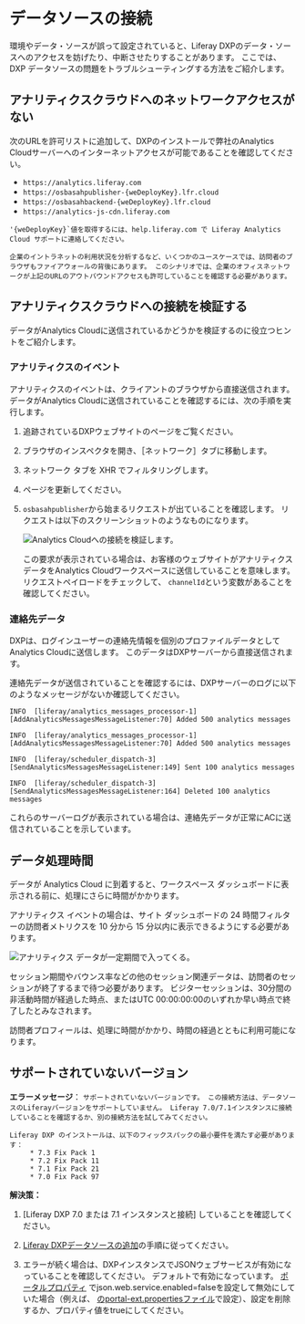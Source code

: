 # データソースの接続

環境やデータ・ソースが誤って設定されていると、Liferay DXPのデータ・ソースへのアクセスを妨げたり、中断させたりすることがあります。 ここでは、DXP データソースの問題をトラブルシューティングする方法をご紹介します。

## アナリティクスクラウドへのネットワークアクセスがない

次のURLを許可リストに追加して、DXPのインストールで弊社のAnalytics Cloudサーバーへのインターネットアクセスが可能であることを確認してください。

* `https://analytics.liferay.com`
* `https://osbasahpublisher-{weDeployKey}.lfr.cloud`
* `https://osbasahbackend-{weDeployKey}.lfr.cloud`
* `https://analytics-js-cdn.liferay.com`

```{note}
'{weDeployKey}`値を取得するには、help.liferay.com で Liferay Analytics Cloud サポートに連絡してください。
```

```{important}
企業のイントラネットの利用状況を分析するなど、いくつかのユースケースでは、訪問者のブラウザもファイアウォールの背後にあります。 このシナリオでは、企業のオフィスネットワークが上記のURLのアウトバウンドアクセスも許可していることを確認する必要があります。
```

## アナリティクスクラウドへの接続を検証する

データがAnalytics Cloudに送信されているかどうかを検証するのに役立つヒントをご紹介します。

### アナリティクスのイベント

アナリティクスのイベントは、クライアントのブラウザから直接送信されます。 データがAnalytics Cloudに送信されていることを確認するには、次の手順を実行します。

1. 追跡されているDXPウェブサイトのページをご覧ください。
1. ブラウザのインスペクタを開き、［ネットワーク］タブに移動します。
1. ネットワーク タブを XHR でフィルタリングします。
1. ページを更新してください。
1. `osbasahpublisher`から始まるリクエストが出ていることを確認します。 リクエストは以下のスクリーンショットのようなものになります。

    ![Analytics Cloudへの接続を検証します。](connecting-data-sources/images/01.png)

    この要求が表示されている場合は、お客様のウェブサイトがアナリティクス データをAnalytics Cloudワークスペースに送信していることを意味します。 リクエストペイロードをチェックして、 `channelId`という変数があることを確認してください。

### 連絡先データ

DXPは、ログインユーザーの連絡先情報を個別のプロファイルデータとしてAnalytics Cloudに送信します。 このデータはDXPサーバーから直接送信されます。

連絡先データが送信されていることを確認するには、DXPサーバーのログに以下のようなメッセージがないか確認してください。

```
INFO  [liferay/analytics_messages_processor-1][AddAnalyticsMessagesMessageListener:70] Added 500 analytics messages

INFO  [liferay/analytics_messages_processor-1][AddAnalyticsMessagesMessageListener:70] Added 500 analytics messages

INFO  [liferay/scheduler_dispatch-3][SendAnalyticsMessagesMessageListener:149] Sent 100 analytics messages

INFO  [liferay/scheduler_dispatch-3][SendAnalyticsMessagesMessageListener:164] Deleted 100 analytics messages
```

これらのサーバーログが表示されている場合は、連絡先データが正常にACに送信されていることを示しています。

## データ処理時間

データが Analytics Cloud に到着すると、ワークスペース ダッシュボードに表示される前に、処理にさらに時間がかかります。

アナリティクス イベントの場合は、サイト ダッシュボードの 24 時間フィルターの訪問者メトリクスを 10 分から 15 分以内に表示できるようにする必要があります。

![アナリティクス データが一定期間で入ってくる。](connecting-data-sources/images/02.png)

セッション期間やバウンス率などの他のセッション関連データは、訪問者のセッションが終了するまで待つ必要があります。 ビジターセッションは、30分間の非活動時間が経過した時点、またはUTC 00:00:00:00のいずれか早い時点で終了したとみなされます。

訪問者プロフィールは、処理に時間がかかり、時間の経過とともに利用可能になります。

## サポートされていないバージョン

**エラーメッセージ**： `サポートされていないバージョンです。 この接続方法は、データソースのLiferayバージョンをサポートしていません。 Liferay 7.0/7.1インスタンスに接続していることを確認するか、別の接続方法を試してみてください。`

```{important}
Liferay DXP のインストールは、以下のフィックスパックの最小要件を満たす必要があります：
     * 7.3 Fix Pack 1
     * 7.2 Fix Pack 11
     * 7.1 Fix Pack 21
     * 7.0 Fix Pack 97
```

**解決策：**

1. [Liferay DXP 7.0 または 7.1 インスタンスと接続] していることを確認してください。

1. [Liferay DXPデータソースの追加](../getting-started/connecting-data-sources/connecting-liferay-dxp-using-oauth.md)の手順に従ってください。

1. エラーが続く場合は、DXPインスタンスでJSONウェブサービスが有効になっていることを確認してください。 デフォルトで有効になっています。 [ポータルプロパティ](https://docs.liferay.com/dxp/portal/7.1-latest/propertiesdoc/portal.properties.html#JSON) でjson.web.service.enabled=falseを設定して無効にしていた場合（例えば、 [のportal-ext.propertiesファイル](https://learn.liferay.com/dxp/latest/en/installation-and-upgrades/reference/portal-properties.html)で設定）、設定を削除するか、プロパティ値をtrueにしてください。